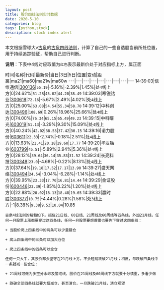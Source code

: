 ```yaml
---
layout: post
title: 股价四线法则实时数据
date: 2020-5-10
categories: blog
tags: [python,stock]
description: stock index alert
---
```



本文根据雪球大v[古泉](https://xueqiu.com/u/7148646888)的[古泉四线法则](https://xueqiu.com/7148646888/130498192)，计算了自己的一些自选股当前所处位置，用于持续追踪验证，帮助自己进行判断。

**说明**：下表中4线对应取值为`红色`表示最新价处于对应指标上方，属正面

时间|名称|代码|最新价|当日|3日|5日|位置|变动|距离|ma21|ma60|ma21w|ma60w
---|---|---|---|---|---|---|---|---
14:39:03|信维通信|[300136](https://xueqiu.com/S/SZ300136)|`55.19`|-5.16%|-2.39%|1.45%|处`4`线上方|0|24.62%|`51.28`|`45.02`|`44.20`|`38.49`
14:39:03|寒锐钴业|[300618](https://xueqiu.com/S/SZ300618)|`72.16`|-5.67%|2.49%|4.02%|处`4`线上方|0|25.00%|`63.08`|`54.54`|`55.34`|`58.70`
14:39:12|中科创达|[300496](https://xueqiu.com/S/SZ300496)|`108.69`|0.26%|18.96%|25.66%|处`4`线上方|0|74.00%|`76.34`|`65.15`|`65.49`|`49.23`
14:39:15|中科曙光|[603019](https://xueqiu.com/S/SH603019)|`51.13`|-3.29%|9.30%|15.09%|处`4`线上方|0|40.24%|`42.02`|`38.53`|`37.42`|`30.15`
14:39:16|诺力股份|[603611](https://xueqiu.com/S/SH603611)|`22.33`|-2.74%|-0.18%|2.51%|处`4`线上方|0|13.63%|`21.41`|`20.18`|`19.60`|`17.77`
14:39:20|华友钴业|[603799](https://xueqiu.com/S/SH603799)|`45.51`|-5.89%|2.94%|5.36%|处`4`线上方|0|28.12%|`39.64`|`36.14`|`35.83`|`31.52`
14:39:24|长亮科技|[300348](https://xueqiu.com/S/SZ300348)|`23.0`|-4.68%|-0.22%|8.13%|处`4`线上方|0|37.64%|`19.18`|`17.52`|`17.17`|`13.90`
14:39:27|盛天网络|[300494](https://xueqiu.com/S/SZ300494)|`24.54`|-3.04%|-6.28%|-1.14%|处`4`线上方|0|39.95%|`23.33`|`17.70`|`16.81`|`14.44`
14:39:29|金证股份|[600446](https://xueqiu.com/S/SH600446)|`23.39`|-1.85%|0.22%|1.20%|处`4`线上方|0|22.88%|`20.02`|`18.13`|`18.48`|`19.65`
14:39:33|赢时胜|[300377](https://xueqiu.com/S/SZ300377)|`10.75`|-4.44%|0.28%|1.58%|处`3`线上方|-1|8.38%|`9.38`|`9.53`|`10.04`|10.85

```
古泉4线法则的精髓如下。抓住21日线、60日线、21周线及60周线等四条线，外加21月线，任何一只股票上涨都要穿过这四条线，任何一只股票要想爆雷也要先下穿过这四条线：

+ 当股价爬上四条线中的两条可以少量建仓

+ 爬上四条线中的三条可以加大仓位

+ 爬上四条线中的四条可以全仓

任何一只大牛，其股价都会坚守在21月线上方，不会轻易跌破21月线；相反，每跌破四条线中一条就减一些仓位：

+ 21周线可做为多空分水岭及警戒线，股价在21周线及60周线下方就要十分慎重，多看少做

+ 跌破全部四条线就要大幅减仓，甚至清仓，一旦跌破21月线，清仓观望
```
